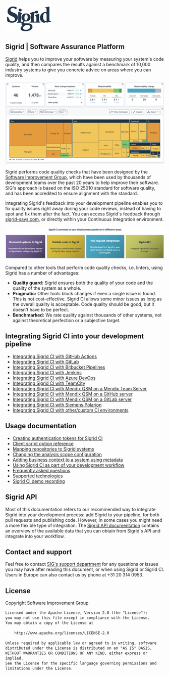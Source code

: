 <img src="docs/images/sigrid-logo.png" width="150" />

## Sigrid | Software Assurance Platform

[Sigrid](https://www.softwareimprovementgroup.com/solutions/sigrid-software-assurance-platform/) helps you to improve your software by measuring your system's code quality, and then compares the results against a benchmark of 10,000 industry systems to give you concrete advice on areas where you can improve.

<img src="docs/images/sigrid-dashboard.png" width="700" />

Sigrid performs code quality checks that have been designed by the [Software Improvement Group](https://www.softwareimprovementgroup.com/), which have been used by thousands of development teams over the past 20 years to help improve their software. SIG's approach is based on the ISO 25010 standard for software quality, and has been accredited to ensure alignment with the standard.

Integrating Sigrid's feedback into your development pipeline enables you to fix quality issues right away during your code reviews, instead of having to spot and fix them after the fact. You can access Sigrid's feedback through [sigrid-says.com](https://sigrid-says.com), or directly within your Continuous Integration environment.

<img src="docs/images/sigridci-features.png" width="800" />

Compared to other tools that perform code quality checks, i.e. linters, using Sigrid has a number of advantages:

- **Quality guard:** Sigrid ensures both the quality of your code and the quality of the system as a whole.
- **Pragmatic:** Other tools block changes if even a single issue is found. This is not cost-effective. Sigrid CI allows some minor issues as long as the overall quality is acceptable. Code quality should be good, but it doesn't have to be perfect.
- **Benchmarked:** We rate quality against thousands of other systems, not against theoretical perfection or a subjective target.

## Integrating Sigrid CI into your development pipeline

- [Integrating Sigrid CI with GitHub Actions](docs/sigridci-integration/github-actions.md)
- [Integrating Sigrid CI with GitLab](docs/sigridci-integration/gitlab.md)
- [Integrating Sigrid CI with Bitbucket Pipelines](docs/sigridci-integration/bitbucket-pipelines.md)
- [Integrating Sigrid CI with Jenkins](docs/sigridci-integration/jenkins.md)
- [Integrating Sigrid CI with Azure DevOps](docs/sigridci-integration/azure-devops.md)
- [Integrating Sigrid CI with TeamCity](docs/sigridci-integration/teamcity.md)
- [Integrating Sigrid CI with Mendix QSM on a Mendix Team Server](docs/sigridci-integration/mendix-teamserver.md)
- [Integrating Sigrid CI with Mendix QSM on a GitHub server](docs/sigridci-integration/mendix-github-actions.md)
- [Integrating Sigrid CI with Mendix QSM on a GitLab server](docs/sigridci-integration/mendix-gitlab.md)
- [Integrating Sigrid CI with Siemens Polarion](docs/sigridci-integration/polarion.md)
- [Integrating Sigrid CI with other/custom CI environments](docs/sigridci-integration/integration.md)

## Usage documentation

- [Creating authentication tokens for Sigrid CI](docs/organization-integration/authentication-tokens.md)
- [Client script option reference](docs/reference/client-script-usage.md)
- [Mapping repositories to Sigrid systems](docs/organization-integration/systems.md)
- [Changing the analysis scope configuration](docs/reference/analysis-scope-configuration.md)
- [Adding business context to a system using metadata](docs/organization-integration/metadata.md)
- [Using Sigrid CI as part of your development workflow](docs/sigridci-integration/development-workflows.md)
- [Frequently asked questions](docs/capabilities/faq.md)
- [Supported technologies](docs/reference/technology-support.md)
- [Sigrid CI demo recording](https://www.youtube.com/watch?v=1QWWtFlB6cQ) 

## Sigrid API

Most of this documentation refers to our recommended way to integrate Sigrid into your development process: add Sigrid to your pipeline, for both pull requests and publishing code. However, in some cases you might need a more flexible type of integration. The [Sigrid API documentation](docs/reference/sigrid-api-documentation.md) contains an overview of the available data that you can obtain from Sigrid's API and integrate into your workflow.

## Contact and support

Feel free to contact [SIG's support department](mailto:support@softwareimprovementgroup.com) for any questions or issues you may have after reading this document, or when using Sigrid or Sigrid CI. Users in Europe can also contact us by phone at +31 20 314 0953.

## License

Copyright Software Improvement Group

    Licensed under the Apache License, Version 2.0 (the "License");
    you may not use this file except in compliance with the License.
    You may obtain a copy of the License at

        http://www.apache.org/licenses/LICENSE-2.0

    Unless required by applicable law or agreed to in writing, software
    distributed under the License is distributed on an "AS IS" BASIS,
    WITHOUT WARRANTIES OR CONDITIONS OF ANY KIND, either express or implied.
    See the License for the specific language governing permissions and
    limitations under the License.
    
